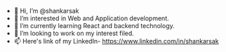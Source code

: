 - 👋 Hi, I’m @shankarsak
- 👀 I’m interested in Web and Application development.
- 🌱 I’m currently learning React and backend technology.
- 💞️ I’m looking to work on my interest filed.
- 📫 Here's link of my LinkedIn- https://www.linkedin.com/in/shankarsak
